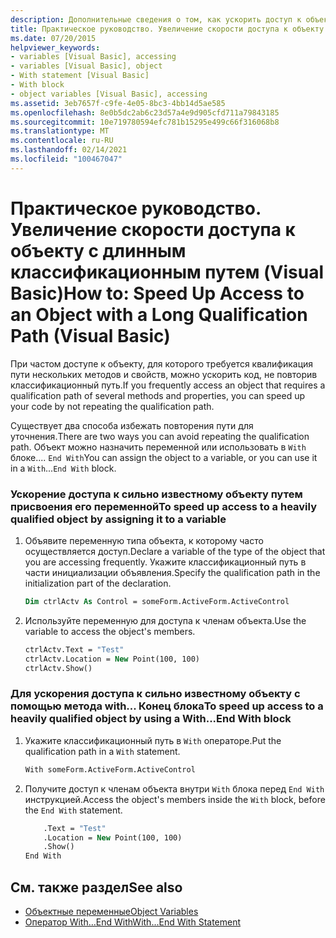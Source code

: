 ```yaml
---
description: Дополнительные сведения о том, как ускорить доступ к объекту с длинным квалификационным путем (Visual Basic).
title: Практическое руководство. Увеличение скорости доступа к объекту с длинным классификационным путем
ms.date: 07/20/2015
helpviewer_keywords:
- variables [Visual Basic], accessing
- variables [Visual Basic], object
- With statement [Visual Basic]
- With block
- object variables [Visual Basic], accessing
ms.assetid: 3eb7657f-c9fe-4e05-8bc3-4bb14d5ae585
ms.openlocfilehash: 8e0b5dc2ab6c23d57a4e9d905cfd711a79843185
ms.sourcegitcommit: 10e719780594efc781b15295e499c66f316068b8
ms.translationtype: MT
ms.contentlocale: ru-RU
ms.lasthandoff: 02/14/2021
ms.locfileid: "100467047"
---
```

# <a name="how-to-speed-up-access-to-an-object-with-a-long-qualification-path-visual-basic"></a><span data-ttu-id="a07b1-103">Практическое руководство. Увеличение скорости доступа к объекту с длинным классификационным путем (Visual Basic)</span><span class="sxs-lookup"><span data-stu-id="a07b1-103">How to: Speed Up Access to an Object with a Long Qualification Path (Visual Basic)</span></span>

<span data-ttu-id="a07b1-104">При частом доступе к объекту, для которого требуется квалификация пути нескольких методов и свойств, можно ускорить код, не повторив классификационный путь.</span><span class="sxs-lookup"><span data-stu-id="a07b1-104">If you frequently access an object that requires a qualification path of several methods and properties, you can speed up your code by not repeating the qualification path.</span></span>

<span data-ttu-id="a07b1-105">Существует два способа избежать повторения пути для уточнения.</span><span class="sxs-lookup"><span data-stu-id="a07b1-105">There are two ways you can avoid repeating the qualification path.</span></span> <span data-ttu-id="a07b1-106">Объект можно назначить переменной или использовать в `With` блоке.... `End With`</span><span class="sxs-lookup"><span data-stu-id="a07b1-106">You can assign the object to a variable, or you can use it in a `With`...`End With` block.</span></span>

### <a name="to-speed-up-access-to-a-heavily-qualified-object-by-assigning-it-to-a-variable"></a><span data-ttu-id="a07b1-107">Ускорение доступа к сильно известному объекту путем присвоения его переменной</span><span class="sxs-lookup"><span data-stu-id="a07b1-107">To speed up access to a heavily qualified object by assigning it to a variable</span></span>

1. <span data-ttu-id="a07b1-108">Объявите переменную типа объекта, к которому часто осуществляется доступ.</span><span class="sxs-lookup"><span data-stu-id="a07b1-108">Declare a variable of the type of the object that you are accessing frequently.</span></span> <span data-ttu-id="a07b1-109">Укажите классификационный путь в части инициализации объявления.</span><span class="sxs-lookup"><span data-stu-id="a07b1-109">Specify the qualification path in the initialization part of the declaration.</span></span>

    ```vb
    Dim ctrlActv As Control = someForm.ActiveForm.ActiveControl
    ```

2. <span data-ttu-id="a07b1-110">Используйте переменную для доступа к членам объекта.</span><span class="sxs-lookup"><span data-stu-id="a07b1-110">Use the variable to access the object's members.</span></span>

    ```vb
    ctrlActv.Text = "Test"
    ctrlActv.Location = New Point(100, 100)
    ctrlActv.Show()
    ```

### <a name="to-speed-up-access-to-a-heavily-qualified-object-by-using-a-withend-with-block"></a><span data-ttu-id="a07b1-111">Для ускорения доступа к сильно известному объекту с помощью метода with... Конец блока</span><span class="sxs-lookup"><span data-stu-id="a07b1-111">To speed up access to a heavily qualified object by using a With...End With block</span></span>

1. <span data-ttu-id="a07b1-112">Укажите классификационный путь в `With` операторе.</span><span class="sxs-lookup"><span data-stu-id="a07b1-112">Put the qualification path in a `With` statement.</span></span>

    ```vb
    With someForm.ActiveForm.ActiveControl
    ```

2. <span data-ttu-id="a07b1-113">Получите доступ к членам объекта внутри `With` блока перед `End With` инструкцией.</span><span class="sxs-lookup"><span data-stu-id="a07b1-113">Access the object's members inside the `With` block, before the `End With` statement.</span></span>

    ```vb
        .Text = "Test"
        .Location = New Point(100, 100)
        .Show()
    End With
    ```

## <a name="see-also"></a><span data-ttu-id="a07b1-114">См. также раздел</span><span class="sxs-lookup"><span data-stu-id="a07b1-114">See also</span></span>

- [<span data-ttu-id="a07b1-115">Объектные переменные</span><span class="sxs-lookup"><span data-stu-id="a07b1-115">Object Variables</span></span>](object-variables.md)
- [<span data-ttu-id="a07b1-116">Оператор With…End With</span><span class="sxs-lookup"><span data-stu-id="a07b1-116">With...End With Statement</span></span>](../../../language-reference/statements/with-end-with-statement.md)
